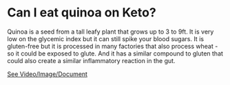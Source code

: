 # Can I eat quinoa on Keto?

Quinoa is a seed from a tall leafy plant that grows up to 3 to 9ft. It is very low on the glycemic index but it can still spike your blood sugars. It is gluten-free but it is processed in many factories that also process wheat - so it could be exposed to glute. And it has a similar compound to gluten that could also create a similar inflammatory reaction in the gut.

 [See Video/Image/Document](https://hls-player.drberg.com/asset?path=migrated-assets/is-quinoa-keto-friendly-can-i-eat-quinoa-on-keto-drberg)
